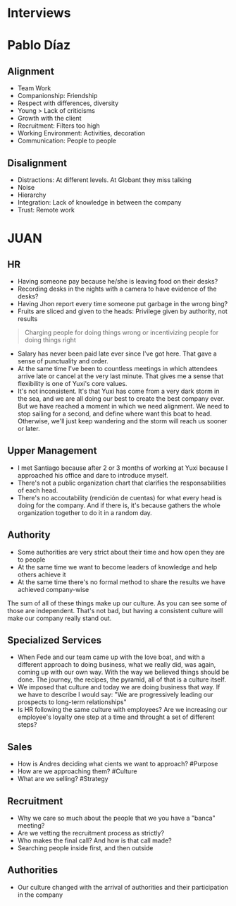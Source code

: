 # Interviews

# Pablo Díaz

## Alignment

- Team Work
- Companionship: Friendship
- Respect with differences, diversity
- Young > Lack of criticisms
- Growth with the client
- Recruitment: Filters too high
- Working Environment: Activities, decoration
- Communication: People to people

## Disalignment

- Distractions: At different levels. At Globant they miss talking
- Noise
- Hierarchy
- Integration: Lack of knowledge in between the company
- Trust: Remote work

# JUAN

## HR

- Having someone pay because he/she is leaving food on their desks?
- Recording desks in the nights with a camera to have evidence of the desks?
- Having Jhon report every time someone put garbage in the wrong bing?
- Fruits are sliced and given to the heads: Privilege given by authority, not results

> Charging people for doing things wrong or incentivizing people for doing things right

- Salary has never been paid late ever since I've got here. That gave a sense of punctuality and order.
- At the same time I've been to countless meetings in which attendees arrive late or cancel at the very last minute. That gives me a sense that flexibility is one of Yuxi's core values.
- It's not inconsistent. It's that Yuxi has come from a very dark storm in the sea, and we are all doing our best to create the best company ever. But we have reached a moment in which we need alignment. We need to stop sailing for a second, and define where want this boat to head. Otherwise, we'll just keep wandering and the storm will reach us sooner or later.

## Upper Management

- I met Santiago because after 2 or 3 months of working at Yuxi because I approached his office and dare to introduce myself.
- There's not a public organization chart that clarifies the responsabilities of each head.
- There's no accoutability (rendición de cuentas) for what every head is doing for the company. And if there is, it's because gathers the whole organization together to do it in a random day.

## Authority

- Some authorities are very strict about their time and how open they are to people
- At the same time we want to become leaders of knowledge and help others achieve it
- At the same time there's no formal method to share the results we have achieved company-wise

The sum of all of these things make up our culture. As you can see some of those are independent.
That's not bad, but having a consistent culture will make our company really stand out.

## Specialized Services

- When Fede and our team came up with the love boat, and with a different approach to doing business, what we really did, was again, coming up with our own way. With the way we believed things should be done. The journey, the recipes, the pyramid, all of that is a culture itself.
- We imposed that culture and today we are doing business that way. If we have to describe I would say: "We are progressively leading our prospects to long-term relationships"
- Is HR following the same culture with employees? Are we increasing our employee's loyalty one step at a time and throught a set of different steps?

## Sales

- How is Andres deciding what cients we want to approach? #Purpose
- How are we approaching them? #Culture
- What are we selling? #Strategy

## Recruitment

- Why we care so much about the people that we you have a "banca" meeting?
- Are we vetting the recruitment process as strictly?
- Who makes the final call? And how is that call made?
- Searching people inside first, and then outside

## Authorities

- Our culture changed with the arrival of authorities and their participation in the company
